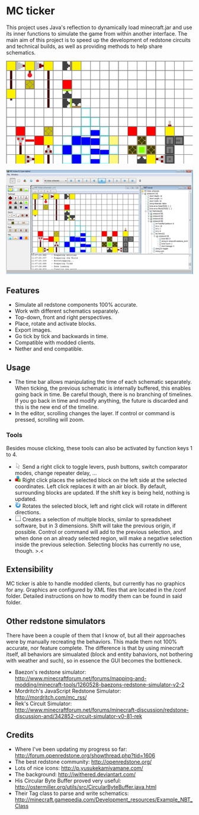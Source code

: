 # MC ticker

This project uses Java's reflection to dynamically load minecraft.jar and use its inner functions to simulate the game
from within another interface. The main aim of this project is to speed up the development of redstone circuits and
technical builds, as well as providing methods to help share schematics.

![This image was generated using MC ticker's export function](/doc/MC_ticker_logo.gif)

![The interface of the editor](/doc/Interface.png)

## Features
- Simulate all redstone components 100% accurate.
- Work with different schematics separately.
- Top-down, front and right perspectives.
- Place, rotate and activate blocks.
- Export images.
- Go tick by tick and backwards in time.
- Compatible with modded clients.
- Nether and end compatible.

## Usage
* The time bar allows manipulating the time of each schematic separately. When ticking, the previous schematic is
internally buffered, this enables going back in time. Be careful though, there is no branching of timelines. If you go
back in time and modify anything, the future is discarded and this is the new end of the timeline.
* In the editor, scrolling changes the layer. If control or command is pressed, scrolling will zoom.

### Tools
Besides mouse clicking, these tools can also be activated by function keys 1 to 4.

* ![Activate](/img/tools/cursor.png) Send a right click to toggle levers, push buttons, switch comparator modes,
change repeater delay, ...
* ![Place](/img/tools/block.png) Right click places the selected block on the left side at the selected coordinates. Left
click replaces it with an air block. By default, surrounding blocks are updated. If the shift key is being held, nothing
is updated.
* ![Rotate](/img/tools/rotate.png) Rotates the selected block, left and right click will rotate in different directions.
* ![Select](/img/tools/select.png) Creates a selection of multiple blocks, similar to spreadsheet software, but in 3
dimensions. Shift will take the previous origin, if possible. Control or command will add to the previous selection, and
when done on an already selected region, will make a negative selection inside the previous selection. Selecting blocks
has currently no use, though. >.<

## Extensibility
MC ticker is able to handle modded clients, but currently has no graphics for any. Graphics are configured by XML files
that are located in the /conf folder. Detailed instructions on how to modify them can be found in said folder.

## Other redstone simulators
There have been a couple of them that I know of, but all their approaches were by manually recreating the behaviors.
This made them not 100% accurate, nor feature complete. The difference is that by using minecraft itself, all behaviors
are simualated (block and entity bahaviors, not bothering with weather and such), so in essence the GUI becomes the
bottleneck.

* Baezon's redstone simulator: http://www.minecraftforum.net/forums/mapping-and-modding/minecraft-tools/1260528-baezons-redstone-simulator-v2-2
* Mordritch's JavaScript Redstone Simulator: http://mordritch.com/mc_rss/
* Rek's Circuit Simulator: http://www.minecraftforum.net/forums/minecraft-discussion/redstone-discussion-and/342852-circuit-simulator-v0-81-rek

## Credits
* Where I've been updating my progress so far: http://forum.openredstone.org/showthread.php?tid=1606
* The best redstone community: http://openredstone.org/
* Lots of nice icons: http://p.yusukekamiyamane.com/
* The background: http://iwithered.deviantart.com/
* His Circular Byte Buffer proved very useful: http://ostermiller.org/utils/src/CircularByteBuffer.java.html
* Their Tag class to parse and write schematics: http://minecraft.gamepedia.com/Development_resources/Example_NBT_Class